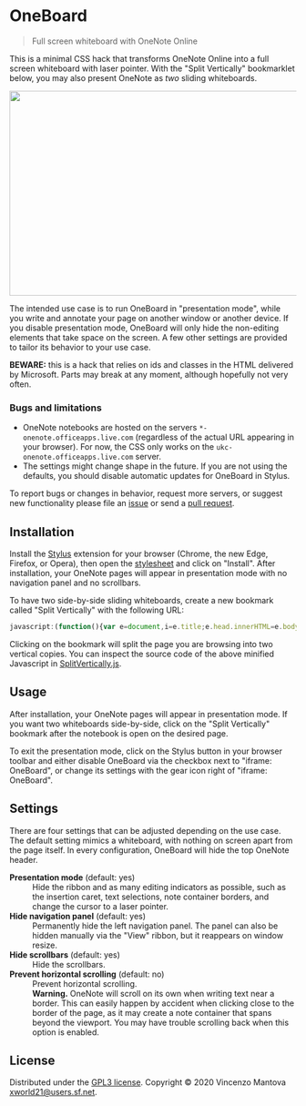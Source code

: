 # OneBoard
> Full screen whiteboard with OneNote Online

This is a minimal CSS hack that transforms OneNote Online into a full screen whiteboard with laser pointer. With the "Split Vertically" bookmarklet below, you may also present OneNote as *two* sliding whiteboards.

<p align="center">
  <img width="640" height="360" src="https://github.com/xworld21/OneBoard/raw/master/OneBoardDemo.gif">
</p>

The intended use case is to run OneBoard in "presentation mode", while you write and annotate your page on another window or another device. If you disable presentation mode, OneBoard will only hide the non-editing elements that take space on the screen. A few other settings are provided to tailor its behavior to your use case.

**BEWARE:** this is a hack that relies on ids and classes in the HTML delivered by Microsoft. Parts may break at any moment, although hopefully not very often.

### Bugs and limitations
- OneNote notebooks are hosted on the servers `*-onenote.officeapps.live.com` (regardless of the actual URL appearing in your browser). For now, the CSS only works on the `ukc-onenote.officeapps.live.com` server.
- The settings might change shape in the future. If you are not using the defaults, you should disable automatic updates for OneBoard in Stylus.

To report bugs or changes in behavior, request more servers, or suggest new functionality please file an [issue](/xworld21/OneBoard/issues) or send a [pull request](/xworld21/OneBoard/pulls).

## Installation
Install the [Stylus](https://github.com/openstyles/stylus) extension for your browser (Chrome, the new Edge, Firefox, or Opera), then open the [stylesheet](https://github.com/xworld21/OneBoard/raw/master/OneBoard.user.css) and click on "Install". After installation, your OneNote pages will appear in presentation mode with no navigation panel and no scrollbars.

To have two side-by-side sliding whiteboards, create a new bookmark called "Split Vertically" with the following URL:

```javascript
javascript:(function(){var e=document,i=e.title;e.head.innerHTML=e.body.innerHTML="",e.title=i;var t=e.createElement("meta");t.name="viewport",t.content="width=device-width, height=device-height, initial-scale=1",e.head.appendChild(t);var d=e.querySelector("html").style,a=e.body,l=a.style;d.width=d.height=l.width=l.height="100%",l.margin=l.padding="0";var n=e.createElement("iframe");l.display="flex";var r=n.style;n.src=window.location,r.flex="0 0 50%",r.border="none",r.boxSizing="border-box";var o=n.cloneNode();r.borderRight="solid 2px black",o.style.borderLeft="solid 2px black",a.appendChild(n),a.appendChild(o)})();
```

Clicking on the bookmark will split the page you are browsing into two vertical copies. You can inspect the source code of the above minified Javascript in [SplitVertically.js](SplitVertically.js).

## Usage
After installation, your OneNote pages will appear in presentation mode. If you want two whiteboards side-by-side, click on the "Split Vertically" bookmark after the notebook is open on the desired page.

To exit the presentation mode, click on the Stylus button in your browser toolbar and either disable OneBoard via the checkbox next to "iframe: OneBoard", or change its settings with the gear icon right of "iframe: OneBoard".

## Settings
There are four settings that can be adjusted depending on the use case. The default setting mimics a whiteboard, with nothing on screen apart from the page itself. In every configuration, OneBoard will hide the top OneNote header.
<dl>
  <dt><strong>Presentation mode</strong> (default: yes)</dt>
  <dd>Hide the ribbon and as many editing indicators as possible, such as the insertion caret, text selections, note container borders, and change the cursor to a laser pointer.</dd>
  <dt><strong>Hide navigation panel</strong> (default: yes)
  <dd>Permanently hide the left navigation panel. The panel can also be hidden manually via the "View" ribbon, but it reappears on window resize.</dd>
  <dt><strong>Hide scrollbars</strong> (default: yes)</dt>
  <dd>Hide the scrollbars.</dd>
  <dt><strong>Prevent horizontal scrolling</strong> (default: no)</dt>
  <dd>Prevent horizontal scrolling.<br>
    <strong>Warning.</strong> OneNote will scroll on its own when writing text near a border. This can easily happen by accident when clicking close to the border of the page, as it may create a note container that spans beyond the viewport. You may have trouble scrolling back when this option is enabled.</dd>
</dl>

## License
Distributed under the [GPL3 license](LICENSE). Copyright © 2020 Vincenzo Mantova <xworld21@users.sf.net>.